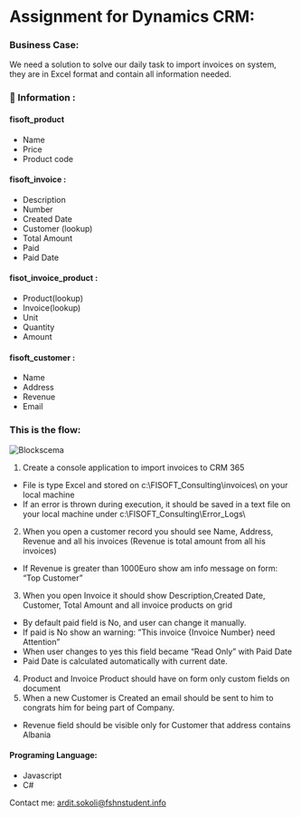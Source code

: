 # Assignment for Dynamics CRM:

### Business Case: 
We need a solution to solve our daily task to import invoices on system, they are in Excel format and contain all information needed.
### 📕 Information :
#### fisoft_product
- Name
- Price
- Product code
#### fisoft_invoice :
- Description
- Number
- Created Date
- Customer (lookup)
- Total Amount
- Paid
- Paid Date
#### fisot_invoice_product :
- Product(lookup)
- Invoice(lookup)
- Unit
- Quantity
- Amount
#### fisoft_customer :
- Name
- Address
- Revenue
- Email 

### This is the flow: 

![Blockscema](../../blob/master/img/bllokskema.PNG)

1. Create a console application to import invoices to CRM 365
- File is type Excel and stored on c:\FISOFT_Consulting\invoices\  on your local machine
- If an error is thrown during execution, it should be saved in a text file on your local machine under c:\FISOFT_Consulting\Error_Logs\  
2. When you open a customer record you should see Name, Address, Revenue and all his invoices (Revenue is total amount from all his invoices)
- If Revenue is greater than 1000Euro show am info message on form: “Top Customer”
3. When you open Invoice it should show Description,Created Date, Customer, Total Amount and all invoice products on grid 
- By default paid field is No, and user can change it manually.
- If paid is No show an warning: ”This invoice {Invoice Number} need Attention”
- When user changes to yes this field became “Read Only” with  Paid Date
- Paid Date is calculated automatically with current date.
4. Product and Invoice Product should have on form only custom fields on document
5. When a new Customer is Created an email should be sent to him to congrats him for being part of Company.
- Revenue field should be visible only for Customer that address contains Albania

#### Programing Language:
- Javascript
- C#

Contact me:  [ardit.sokoli@fshnstudent.info](mailto:ardit.sokoli@ap.edu.al?subject=[GitHub]%20Source%20Han%20Sans)
